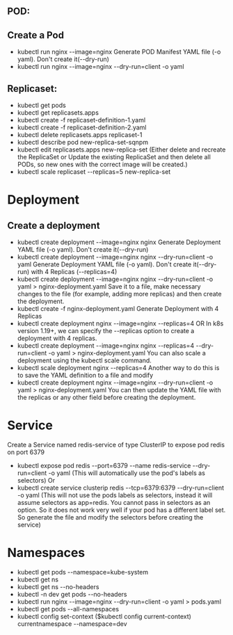 ## POD:

## Create a Pod
- kubectl run nginx --image=nginx
Generate POD Manifest YAML file (-o yaml). Don't create it(--dry-run)
- kubectl run nginx --image=nginx --dry-run=client -o yaml

## Replicaset: 

- kubectl get pods
- kubectl get replicasets.apps
- kubectl create -f replicaset-definition-1.yaml 
- kubectl create -f replicaset-definition-2.yaml 
- kubectl delete replicasets.apps replicaset-1
- kubectl describe pod new-replica-set-sqnpm
- kubectl edit replicasets.apps new-replica-set (Either delete and recreate the ReplicaSet or Update the existing ReplicaSet and then delete all PODs, so new ones with the correct image will be created.)
- kubectl scale replicaset --replicas=5 new-replica-set

# Deployment
## Create a deployment
- kubectl create deployment --image=nginx nginx
  Generate Deployment YAML file (-o yaml). Don't create it(--dry-run)
- kubectl create deployment --image=nginx nginx --dry-run=client -o yaml
  Generate Deployment YAML file (-o yaml). Don't create it(--dry-run) with 4 Replicas (--replicas=4)
- kubectl create deployment --image=nginx nginx --dry-run=client -o yaml > nginx-deployment.yaml
  Save it to a file, make necessary changes to the file (for example, adding more replicas) and then create the deployment.
- kubectl create -f nginx-deployment.yaml
  Generate Deployment with 4 Replicas
- kubectl create deployment nginx --image=nginx --replicas=4 
OR
  In k8s version 1.19+, we can specify the --replicas option to create a deployment with 4 replicas.
- kubectl create deployment --image=nginx nginx --replicas=4 --dry-run=client -o yaml > nginx-deployment.yaml
  You can also scale a deployment using the kubectl scale command.
- kubectl scale deployment nginx --replicas=4
  Another way to do this is to save the YAML definition to a file and modify
- kubectl create deployment nginx --image=nginx --dry-run=client -o yaml > nginx-deployment.yaml
  You can then update the YAML file with the replicas or any other field before creating the deployment.

# Service

  Create a Service named redis-service of type ClusterIP to expose pod redis on port 6379
- kubectl expose pod redis --port=6379 --name redis-service --dry-run=client -o yaml
  (This will automatically use the pod's labels as selectors)
Or
 - kubectl create service clusterip redis --tcp=6379:6379 --dry-run=client -o yaml 
  (This will not use the pods labels as selectors, instead it will assume selectors as app=redis. You cannot pass in selectors as an option. So it does not work very well if   your pod has a different label set. So generate the file and modify the selectors before creating  the service)

# Namespaces

- kubectl get pods --namespace=kube-system
- kubectl get ns
- kubectl get ns --no-headers
- kubectl -n dev get pods --no-headers
- kubectl run nginx --image=nginx --dry-run=client -o yaml > pods.yaml
- kubectl get pods --all-namespaces
- kubectl config set-context ($kubectl config current-context) currentnamespace --namespace=dev
